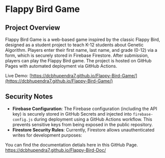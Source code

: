 # Flappy Bird Game

## Project Overview

Flappy Bird Game is a web-based game inspired by the classic Flappy Bird, designed as a student project to teach K-12 students about Genetic Algorithm. Players enter their first name, last name, and grade (0-12) via a form, which is securely stored in Firebase Firestore. After submission, players can play the Flappy Bird game. The project is hosted on GitHub Pages with automated deployment via GitHub Actions.

Live Demo: [https://dcbhupendra7.github.io/Flappy-Bird-Game/](https://dcbhupendra7.github.io/Flappy-Bird-Game/)

## Security Notes

- **Firebase Configuration**: The Firebase configuration (including the API key) is securely stored in GitHub Secrets and injected into `firebase-config.js` during deployment using a GitHub Actions workflow. This prevents sensitive keys from being exposed in the public repository.
- **Firestore Security Rules**: Currently, Firestore allows unauthenticated writes for development purposes:

You can find the documentation detials here in this GitHub Page.
https://dcbhupendra7.github.io/Flappy-Bird-Doc/
